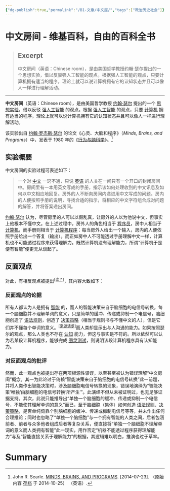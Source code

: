 ```yaml
---
{"dg-publish":true,"permalink":"/B1-文章/中文屋/","tags":["政治历史社会"]}
---
```



# 中文房间 - 维基百科，自由的百科全书

> ## Excerpt
> 中文房间（英语：Chinese room），是由美国哲学教授约翰·瑟尔提出的一个思想实验，借以反驳强人工智能的观点。根据强人工智能的观点，只要计算机拥有适当的程序，理论上就可以说计算机拥有它的认知状态并且可以像人一样进行理解活动。

---

**中文房间**（英语：Chinese room），是由美国哲学教授 [约翰·瑟尔](https://zh.wikipedia.org/wiki/%E7%BA%A6%E7%BF%B0%C2%B7%E5%B8%8C%E5%B0%94%E5%8B%92 "约翰·希尔勒") 提出的一个 [思想实验](https://zh.wikipedia.org/wiki/%E6%80%9D%E6%83%B3%E5%AF%A6%E9%A9%97 "思想实验")，借以反驳 [强人工智能](https://zh.wikipedia.org/wiki/%E5%BC%B7%E4%BA%BA%E5%B7%A5%E6%99%BA%E6%85%A7 "强人工智慧") 的观点。根据 [强人工智能](https://zh.wikipedia.org/wiki/%E4%BA%BA%E5%B7%A5%E6%99%BA%E8%83%BD "人工智能") 的观点，只要 [计算机](https://zh.wikipedia.org/wiki/%E7%94%B5%E5%AD%90%E8%AE%A1%E7%AE%97%E6%9C%BA "电子计算机") 拥有适当的程序，理论上就可以说计算机拥有它的认知状态并且可以像人一样进行理解活动。

该实验出自 [约翰·罗杰斯·瑟尔](https://zh.wikipedia.org/wiki/%E7%BA%A6%E7%BF%B0%C2%B7%E7%BD%97%E6%9D%B0%E6%96%AF%C2%B7%E5%B8%8C%E5%B0%94%E5%8B%92 "约翰·罗杰斯·希尔勒") 的论文《心灵、大脑和程序》（_Minds, Brains, and Programs_）中，发表于 1980 年的《[行为与脑科学](https://zh.wikipedia.org/w/index.php?title=%E8%A1%8C%E4%B8%BA%E4%B8%8E%E8%84%91%E7%A7%91%E5%AD%A6&action=edit&redlink=1)》。[^1]

## 实验概要

中文房间的实验过程可表述如下：

> 一个对 [中文](https://zh.wikipedia.org/wiki/%E4%B8%AD%E6%96%87 "中文") 一窍不通，只说 [英语](https://zh.wikipedia.org/wiki/%E8%8B%B1%E8%AF%AD "英语") 的人关在一间只有一个开口的封闭房间中。房间里有一本用英文写成的手册，指示该如何处理收到的中文讯息及如何以中文相应地回复。房外的人不断向房间内递进用中文写成的问题。房内的人便按照手册的说明，寻找合适的指示，将相应的中文字符组合成对问题的解答，并将答案递出房间。

[约翰·瑟尔](https://zh.wikipedia.org/wiki/%E7%BA%A6%E7%BF%B0%C2%B7%E5%B8%8C%E5%B0%94%E5%8B%92 "约翰·希尔勒") 认为，尽管房里的人可以以假乱真，让房外的人以为他说中文，但事实上他根本不懂中文。在上述过程中，房外人的角色相当于 [程序员](https://zh.wikipedia.org/wiki/%E7%A8%8B%E5%BA%8F%E5%91%98 "程序员")，房中人相当于 [计算机](https://zh.wikipedia.org/wiki/%E7%94%B5%E5%AD%90%E8%AE%A1%E7%AE%97%E6%9C%BA "电子计算机")，而手册则相当于 [计算机程序](https://zh.wikipedia.org/wiki/%E8%AE%A1%E7%AE%97%E6%9C%BA%E7%A8%8B%E5%BA%8F "计算机程序")：每当房外人给出一个输入，房内的人便依照手册给出一个答复（输出）。而正如房中人不可能透过手册理解中文一样，计算机也不可能透过程序来获得理解力。既然计算机没有理解能力，所谓“计算机于是便有智能”便更无从谈起了。

## 反面观点

对此，有相反观点被提出<sup><a href="https://zh.wikipedia.org/wiki/Wikipedia:%E6%A0%BC%E5%BC%8F%E6%89%8B%E5%86%8A/%E4%B8%8D%E8%A6%81%E6%A8%A1%E7%A8%9C%E5%85%A9%E5%8F%AF" title="Wikipedia:格式手册/不要模棱两可"><span title="缺少主语或者主语不够具体的语句修正请求开始于2020年7月13日。"><span xt-marked="ok">[谁？]</span></span></a></sup>，其内容大致如下：

### 反面观点的论据

所有人都认为人是拥有 [智能](https://zh.wikipedia.org/wiki/%E6%99%BA%E8%83%BD "智能") 的，而人的智能决策来自于脑细胞的电信号转换，每一个脑细胞并不理解单词的意义，只是简单的缓冲、传递或抑制一个电信号，脑细胞创造了 [语法](https://zh.wikipedia.org/wiki/%E8%AF%AD%E6%B3%95 "语法")[规则](https://zh.wikipedia.org/wiki/%E8%A6%8F%E5%89%87 "规则")，创造了 [决策](https://zh.wikipedia.org/wiki/%E5%86%B3%E7%AD%96 "决策")[策略](https://zh.wikipedia.org/wiki/%E7%AD%96%E7%95%A5 "策略")（相当于规则书与不懂中文的人），但是它们并不懂每个单词的意义。<sup><a href="https://zh.wikipedia.org/wiki/Wikipedia:%E5%88%97%E6%98%8E%E6%9D%A5%E6%BA%90" title="Wikipedia:列明来源"><span title="来源请求。" xt-marked="ok">[来源请求]</span></a></sup>而人类却显示出与人沟通的能力。如果按照瑟尔的观点，那么人类也不存在 [认知](https://zh.wikipedia.org/wiki/%E8%AE%A4%E7%9F%A5 "认知") 能力，但这与事实是不符的。所以依然可以认为若某段计算机程序，能够完成 [图灵测试](https://zh.wikipedia.org/wiki/%E5%9B%BE%E7%81%B5%E6%B5%8B%E8%AF%95 "图灵测试")，则说明该段计算机程序具有认知能力。

### 对反面观点的批评

然而，此一观点也被提出存在两项根源性谬误，以至甚至被认为错误理解“中文房间”概念。其一为此论过于倚赖“智能决策来自于脑细胞的电信号转换”此一前题，并将人类作出智能决策时，涉及脑细胞电信号转换的现象，错误地演绎为“智能决策‘唯独’由脑细胞的电信号转换‘所产生’”。此演绎不但从未被证明过，也无足够证据支持。其次，此说只能推导出“单独一个脑细胞的缓冲、传递或抑制一个电信号，不能使其理解单词的意义”而已，至于脑细胞（集体）如何创造 [语法](https://zh.wikipedia.org/wiki/%E8%AF%AD%E6%B3%95 "语法")[规则](https://zh.wikipedia.org/wiki/%E8%A6%8F%E5%89%87 "规则")、[决策](https://zh.wikipedia.org/wiki/%E5%86%B3%E7%AD%96 "决策")[策略](https://zh.wikipedia.org/wiki/%E7%AD%96%E7%95%A5 "策略")，是否单纯倚靠个别脑细胞的缓冲、传递或抑制电信号等等，并未作出任何合理推论；同时也忽略了“单独一个脑细胞”与一个拥有智能的人类之间，后者包涵前者、前者与众多他者组成后者等复杂关系，便直接将“单独一个脑细胞不理解单词的意义而人类拥有智能”此一现实，用作否定“机器不能透过程序获得理解能力”与及“智能直接关系于理解能力”的根据，其逻辑难以明白，推演也过于草率。

[^1]:John R. Searle. [MINDS, BRAINS, AND PROGRAMS](http://citeseerx.ist.psu.edu/viewdoc/download?doi=10.1.1.120.749&rep=rep1&type=pdf). \[2014-07-23\]. （原始内容 [存档](https://web.archive.org/web/20141025104300/http://citeseerx.ist.psu.edu/viewdoc/download?doi=10.1.1.120.749&rep=rep1&type=pdf) 于 2014-10-25） （英语）.

# Summary
